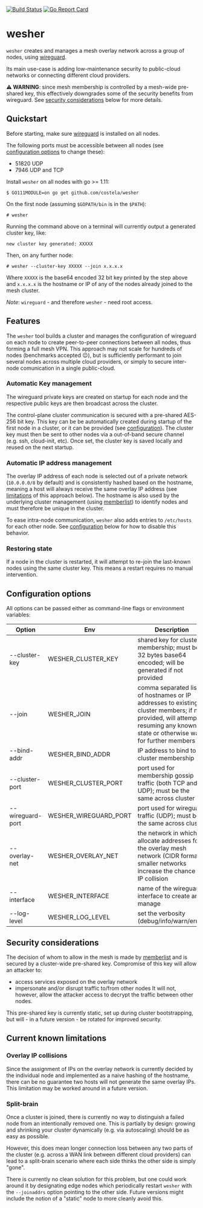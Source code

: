 [![Build Status](https://travis-ci.org/costela/wesher.svg?branch=master)](https://travis-ci.org/costela/wesher)
[![Go Report Card](https://goreportcard.com/badge/github.com/costela/wesher)](https://goreportcard.com/report/github.com/costela/wesher)

# wesher

`wesher` creates and manages a mesh overlay network across a group of nodes, using [wireguard](https://www.wireguard.com/).

Its main use-case is adding low-maintenance security to public-cloud networks or connecting different cloud providers.

**⚠ WARNING**: since mesh membership is controlled by a mesh-wide pre-shared key, this effectively downgrades some of the
security benefits from wireguard. See [security considerations](#security-considerations) below for more details.

## Quickstart

Before starting, make sure [wireguard](https://www.wireguard.com/) is installed on all nodes.

The following ports must be accessible between all nodes (see [configuration options](#configuration-options) to change these):
- 51820 UDP
- 7946 UDP and TCP

Install `wesher` on all nodes with go >= 1.11:
```
$ GO111MODULE=on go get github.com/costela/wesher
```

On the first node (assuming `$GOPATH/bin` is in the `$PATH`):
```
# wesher
```

Running the command above on a terminal will currently output a generated cluster key, like:
```
new cluster key generated: XXXXX
```

Then, on any further node:
```
# wesher --cluster-key XXXXX --join x.x.x.x
```

Where `XXXXX` is the base64 encoded 32 bit key printed by the step above and `x.x.x.x` is the hostname or IP of any of
the nodes already joined to the mesh cluster.

*Note*: `wireguard` - and therefore `wesher` - need root access.

## Features

The `wesher` tool builds a cluster and manages the configuration of wireguard on each node to create peer-to-peer
connections between all nodes, thus forming a full mesh VPN.
This approach may not scale for hundreds of nodes (benchmarks accepted 😉), but is sufficiently performant to join
several nodes across multiple cloud providers, or simply to secure inter-node comunication in a single public-cloud.

### Automatic Key management

The wireguard private keys are created on startup for each node and the respective public keys are then broadcast
across the cluster. 

The control-plane cluster communication is secured with a pre-shared AES-256 bit key. This key can be be automatically
created during startup of the first node in a cluster, or it can be provided (see [configuration](#configuration-options)).
The cluster key must then be sent to other nodes via a out-of-band secure channel (e.g. ssh, cloud-init, etc).
Once set, the cluster key is saved locally and reused on the next startup.

### Automatic IP address management

The overlay IP address of each node is selected out of a private network (`10.0.0.0/8` by default) and is consistently
hashed based on the hostname, meaning a host will always receive the same overlay IP address (see [limitations](#overlay-ip-collisions)
of this approach below). The hostname is also used by the underlying cluster management (using [memberlist](https://github.com/hashicorp/memberlist))
to identify nodes and must therefore be unique in the cluster.

To ease intra-node communication, `wesher` also adds entries to `/etc/hosts` for each other node. See [configuration](#configuration-options)
below for how to disable this behavior.

### Restoring state

If a node in the cluster is restarted, it will attempt to re-join the last-known nodes using the same cluster key.
This means a restart requires no manual intervention.

## Configuration options

All options can be passed either as command-line flags or environment variables:

| Option | Env | Description | Default |
|---|---|---|---|
| --cluster-key | WESHER_CLUSTER_KEY | shared key for cluster membership; must be 32 bytes base64 encoded; will be generated if not provided |  |
| --join | WESHER_JOIN | comma separated list of hostnames or IP addresses to existing cluster members; if not provided, will attempt resuming any known state or otherwise wait for further members |  |
| --bind-addr | WESHER_BIND_ADDR | IP address to bind to for cluster membership | `0.0.0.0` |
| --cluster-port | WESHER_CLUSTER_PORT | port used for membership gossip traffic (both TCP and UDP); must be the same across cluster | `7946` |
| --wireguard-port | WESHER_WIREGUARD_PORT | port used for wireguard traffic (UDP); must be the same across cluster | `51820` |
| --overlay-net | WESHER_OVERLAY_NET | the network in which to allocate addresses for the overlay mesh network (CIDR format); smaller networks increase the chance of IP collision | `10.0.0.0/8` |
| --interface | WESHER_INTERFACE | name of the wireguard interface to create and manage | `wgoverlay` |
| --log-level | WESHER_LOG_LEVEL | set the verbosity (debug/info/warn/error) | `warn` |


## Security considerations

The decision of whom to allow in the mesh is made by [memberlist](https://github.com/hashicorp/memberlist) and is secured by a
cluster-wide pre-shared key.
Compromise of this key will allow an attacker to:
- access services exposed on the overlay network
- impersonate and/or disrupt traffic to/from other nodes
It will not, however, allow the attacker access to decrypt the traffic between other nodes.

This pre-shared key is currently static, set up during cluster bootstrapping, but will - in a future version - be
rotated for improved security.

## Current known limitations

### Overlay IP collisions

Since the assignment of IPs on the overlay network is currently decided by the individual node and implemented as a
naive hashing of the hostname, there can be no guarantee two hosts will not generate the same overlay IPs.
This limitation may be worked around in a future version.

### Split-brain

Once a cluster is joined, there is currently no way to distinguish a failed node from an intentionally removed one.
This is partially by design: growing and shrinking your cluster dynamically (e.g. via autoscaling) should be as easy
as possible.

However, this does mean longer connection loss between any two parts of the cluster (e.g. across a WAN link between
different cloud providers) can lead to a split-brain scenario where each side thinks the other side is simply "gone".

There is currently no clean solution for this problem, but one could work around it by designating edge nodes which
periodically restart `wesher` with the `--joinaddrs` option pointing to the other side.
Future versions might include the notion of a "static" node to more cleanly avoid this.
